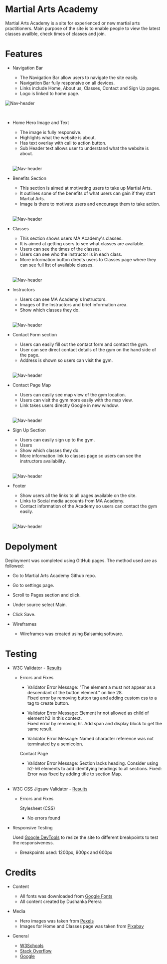 # Martial Arts Academy

Martial Arts Academy is a site for experienced or new martial arts practitioners. Main purpose of the site is to enable people to view the latest classes availble, check times of classes and join.

# Features

* Navigation Bar

    * The Navigation Bar allow users to navigate the site easily. 
    * Navigation Bar fully responsive on all devices.
    * Links include Home, About us, Classes, Contact and Sign Up pages.
    * Logo is linked to home page.

![Nav-header](readme-files/screenshots/Navigation-bar.png)

<br>

* Home Hero Image and Text

    * The image is fully responsive. 
    * Highlights what the website is about.
    * Has text overlay with call to action button.
    * Sub Header text allows user to understand what the website is about.
    
    <br>

    ![Nav-header](readme-files/screenshots/hero-image.png)


* Benefits Section

    * This section is aimed at motivating users to take up Martial Arts.
    * It outlines sone of the benefits of what users can gain if they start Martial Arts.
    * Image is there to motivate users and encourage them to take action.

    <br>

    ![Nav-header](readme-files/screenshots/benefits-section.png)

* Classes

    * This section shows users MA Academy's classes.
    * It is aimed at getting users to see what classes are available.
    * Users can see the times of the classes.
    * Users can see who the instructor is in each class.
    * More information button directs users to Classes page where they can see full list of available classes.

    <br>

    ![Nav-header](readme-files/screenshots/classes-sections.png)

* Instructors

    * Users can see MA Academy's Instructors.
    * Images of the Instructors and brief information area.
    * Show which classes they do.

    <br>

    ![Nav-header](readme-files/screenshots/instructor-section.png)

* Contact Form section

    * Users can easily fill out the contact form and contact the gym.
    * User can see direct contact details of the gym on the hand side of the page.
    * Address is shown so users can visit the gym.

    <br>

    ![Nav-header](readme-files/screenshots/contact-section.png)

* Contact Page Map

    * Users can easily see map view of the gym location.
    * Users can visit the gym more easily with the map view.
    * Link takes users directly Google in new window.

    <br>

    ![Nav-header](readme-files/screenshots/maps-section.png)

* Sign Up Section

    * Users can easily sign up to the gym.
    * Users
    * Show which classes they do.
    * More information link to classes page so users can see the instructors availability.

    <br>

    ![Nav-header](readme-files/screenshots/signup-section.png)

* Footer 

    * Show users all the links to all pages available on the site.
    * Links to Social media accounts from MA Academy.
    * Contact information of the Academy so users can contact the gym easily.

    <br>

    ![Nav-header](readme-files/screenshots/footer-section.png)

# Depolyment

Deployment was completed using GitHub pages. The method used are as followed:

* Go to Martial Arts Academy Github repo.
* Go to settings page.
* Scroll to Pages section and click.
* Under source select Main. 
* Click Save.

* Wireframes

    * Wireframes was created using Balsamiq software.

# Testing

* W3C Validator - [Results](https://validator.w3.org/nu/?doc=https%3A%2F%2Fdushanka-dev.github.io%2Fmartial-arts-academy%2F)

    * Errors and Fixes
    
        * Validator Error Message: "The element a must not appear as a descendant of the button element." on line 28. <br>
        Fixed error by removing button tag and adding custom css to a tag to create button.

        * Validator Error Message: Element hr not allowed as child of element h2 in this context. <br> 
        Fixed error by removing hr. Add span and display block to get the same result.

        * Validator Error Message: Named character reference was not terminated by a semicolon.

        Contact Page

        * Validator Error Message: Section lacks heading. Consider using h2-h6 elements to add identifying headings to all sections. Fixed: Error was fixed by adding title to section Map.

        <br>

* W3C CSS Jigsaw Validator - [Results](https://validator.w3.org/nu/?doc=https%3A%2F%2Fdushanka-dev.github.io%2Fmartial-arts-academy%2F)
    
    * Errors and Fixes

        Stylesheet (CSS)
        * No errors found

* Responsive Testing

    Used [Google DevTools](https://developer.chrome.com/docs/devtools/) to resize the site to different breakpoints to test the responsiveness.

    * Breakpoints used: 1200px, 900px and 600px

# Credits

* Content

    * All fonts was downloaded from [Google Fonts](https://fonts.google.com/)
    * All content created by Dushanka Perera

* Media
    
    * Hero images was taken from [Pexels](https://www.pexels.com/)
    * Images for Home and Classes page was taken from [Pixabay](https://pixabay.com/)

* General

    * [W3Schools](https://www.w3schools.com/)
    * [Stack Overflow](https://stackoverflow.com/)
    * [Google](https://www.google.com/)


        







